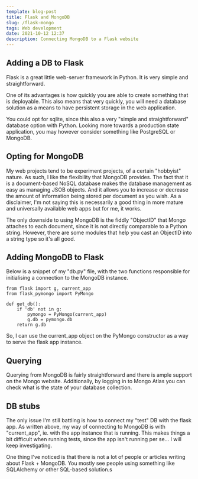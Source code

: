```yaml
---
template: blog-post
title: Flask and MongoDB
slug: /flask-mongo
tags: Web development
date: 2021-10-12 12:37
description: Connecting MongoDB to a Flask website
---
```

## Adding a DB to Flask
Flask is a great little web-server framework in Python. It is very simple and straightforward. 

One of its advantages is how quickly you are able to create something that is deployable. This also means that very quickly, you will need a database solution as a means to have persistent storage in the web application. 

You could opt for sqlite, since this also a very "simple and straightforward" database option with Python. Looking more towards a production state application, you may however consider something like PostgreSQL or MongoDB.


## Opting for MongoDB

My web projects tend to be experiment projects, of a certain "hobbyist" nature. As such, I like the flexibility that MongoDB provides. The fact that it is a document-based NoSQL database makes the database management as easy as managing JSOB objects. And it allows you to increase or decrease the amount of information being stored per document as you wish. As a disclaimer, I'm not saying this is necessarily a good thing in more mature and universally available web apps but for me, it works. 

The only downside to using MongoDB is the fiddly "ObjectID" that Mongo attaches to each document, since it is not directly comparable to a Python string. However, there are some modules that help you cast an ObjectID into a string type so it's all good. 


## Adding MongoDB to Flask

Below is a snippet of my "db.py" file, with the two functions responsible for initialising a connection to the MongoDB instance. 

```
from flask import g, current_app
from flask_pymongo import PyMongo

def get_db():
    if 'db' not in g:
        pymongo = PyMongo(current_app)
        g.db = pymongo.db
    return g.db
```

So, I can use the current_app object on the PyMongo constructor as a way to serve the flask app instance.

## Querying
Querying from MongoDB is fairly straightforward and there is ample support on the Mongo website. Additionally, by logging in to Mongo Atlas you can check what is the state of your database collection.

## DB stubs
The only issue I'm still battling is how to connect my "test" DB with the flask app. As written above, my way of connecting to MongoDB is with "current_app", ie. with the app instance that is running. This makes things a bit difficult when running tests, since the app isn't running per se... I will keep investigating. 

One thing I've noticed is that there is not a lot of people or articles writing about Flask + MongoDB. You mostly see people using something like SQLAlchemy or other SQL-based solution.s